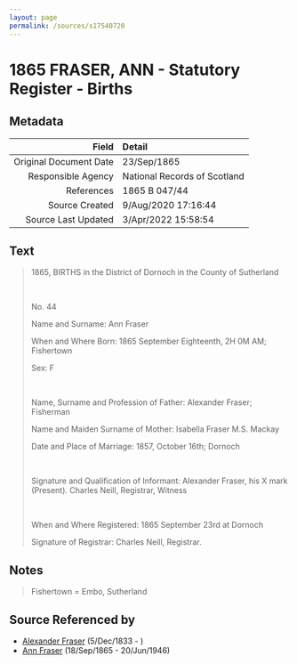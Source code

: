```yaml
---
layout: page
permalink: /sources/s17540720
---
```


# 1865 FRASER, ANN - Statutory Register - Births

## Metadata

Field | Detail
---:|:---
Original Document Date | 23/Sep/1865
Responsible Agency | National Records of Scotland
References | 1865 B 047/44
Source Created | 9/Aug/2020 17:16:44
Source Last Updated | 3/Apr/2022 15:58:54

## Text

> 1865, BIRTHS in the District of Dornoch in the County of Sutherland
>
> <br/>
>
> No. 44
>
> Name and Surname: Ann Fraser
>
> When and Where Born: 1865 September Eighteenth, 2H 0M AM; Fishertown
>
> Sex: F
>
> <br/>
>
> Name, Surname and Profession of Father: Alexander Fraser; Fisherman
>
> Name and Maiden Surname of Mother: Isabella Fraser M.S. Mackay
>
> Date and Place of Marriage: 1857, October 16th; Dornoch
>
> <br/>
>
> Signature and Qualification of Informant: Alexander Fraser, his X mark (Present). Charles Neill, Registrar, Witness
>
> <br/>
>
> When and Where Registered: 1865 September 23rd at Dornoch
>
> Signature of Registrar: Charles Neill, Registrar.
>

## Notes

> Fishertown = Embo, Sutherland
>


## Source Referenced by

* [Alexander Fraser](../people/@97086424@-alexander-fraser-b1833-12-5-d.md) (5/Dec/1833 - )
* [Ann Fraser](../people/@70425788@-ann-fraser-b1865-9-18-d1946-6-20.md) (18/Sep/1865 - 20/Jun/1946)
